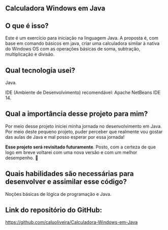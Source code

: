 ## Calculadora Windows em Java

## O que é isso?
Este é um exercício para iniciação na linguagem Java. A proposta é, com base em comando básicos em java, criar uma calculadora similar à nativa do Windows OS com as operações básicas de soma, subtração, multiplicação e divisão.

## Qual tecnologia usei?
Java.

IDE (Ambiente de Desenvolvimento) recomendável:
Apache NetBeans IDE 14.

## Qual a importância desse projeto para mim?
Por meio desse projeto iniciei minha jornada no desenvolvimento em Java. Por meio deste pequeno projeto, puder perceber que realmente vou gostar das aulas de Java e mal posso esperar por essa jornada!  

**Esse projeto será revisitado futuramente**. Posto, com a certeza de que logo em breve voltarei com uma nova versão e com um melhor desempenho. 🚀

## Quais habilidades são necessárias para desenvolver e assimilar esse código?
Noções básicas de lógica de programação e Java.

## Link do repositório do GitHub:
https://github.com/caluoliveira/Calculadora-Windows-em-Java
